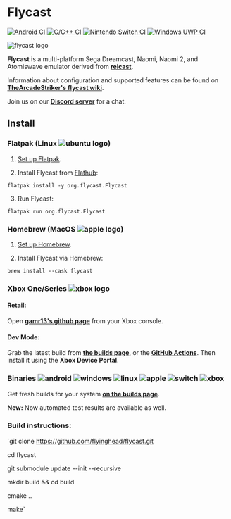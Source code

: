 # Flycast

[![Android CI](https://github.com/flyinghead/flycast/actions/workflows/android.yml/badge.svg)](https://github.com/flyinghead/flycast/actions/workflows/android.yml)
[![C/C++ CI](https://github.com/flyinghead/flycast/actions/workflows/c-cpp.yml/badge.svg)](https://github.com/flyinghead/flycast/actions/workflows/c-cpp.yml)
[![Nintendo Switch CI](https://github.com/flyinghead/flycast/actions/workflows/switch.yml/badge.svg)](https://github.com/flyinghead/flycast/actions/workflows/switch.yml)
[![Windows UWP CI](https://github.com/flyinghead/flycast/actions/workflows/uwp.yml/badge.svg)](https://github.com/flyinghead/flycast/actions/workflows/uwp.yml)

![flycast logo](https://github.com/flyinghead/flycast/raw/master/shell/linux/flycast.png)

**Flycast** is a multi-platform Sega Dreamcast, Naomi, Naomi 2, and Atomiswave emulator derived from [**reicast**](https://github.com/skmp/reicast-emulator).

Information about configuration and supported features can be found on [**TheArcadeStriker's flycast wiki**](https://github.com/TheArcadeStriker/flycast-wiki/wiki).

Join us on our [**Discord server**](https://discord.gg/X8YWP8w) for a chat. 

## Install

### Flatpak (Linux ![ubuntu logo](https://flyinghead.github.io/flycast-builds/ubuntu.png))

1. [Set up Flatpak](https://www.flatpak.org/setup/).

2. Install Flycast from [Flathub](https://flathub.org/apps/details/org.flycast.Flycast):

`flatpak install -y org.flycast.Flycast`

3. Run Flycast:

`flatpak run org.flycast.Flycast`

### Homebrew (MacOS ![apple logo](https://flyinghead.github.io/flycast-builds/apple.png))

1. [Set up Homebrew](https://brew.sh).

2. Install Flycast via Homebrew:

`brew install --cask flycast`

### Xbox One/Series ![xbox logo](https://flyinghead.github.io/flycast-builds/xbox.png)

#### Retail:
Open [**gamr13's github page**](https://gamr13.github.io/) from your Xbox console.

#### Dev Mode:
Grab the latest build from [**the builds page**](https://flyinghead.github.io/flycast-builds/), or the [**GitHub Actions**](https://github.com/flyinghead/flycast/actions/workflows/uwp.yml). Then install it using the **Xbox Device Portal**.

### Binaries ![android](https://flyinghead.github.io/flycast-builds/android.jpg) ![windows](https://flyinghead.github.io/flycast-builds/windows.png) ![linux](https://flyinghead.github.io/flycast-builds/ubuntu.png) ![apple](https://flyinghead.github.io/flycast-builds/apple.png) ![switch](https://flyinghead.github.io/flycast-builds/switch.png) ![xbox](https://flyinghead.github.io/flycast-builds/xbox.png)

Get fresh builds for your system [**on the builds page**](https://flyinghead.github.io/flycast-builds/).

**New:** Now automated test results are available as well.

### Build instructions:
`git clone https://github.com/flyinghead/flycast.git

cd flycast

git submodule update --init --recursive

mkdir build && cd build

cmake ..

make`

